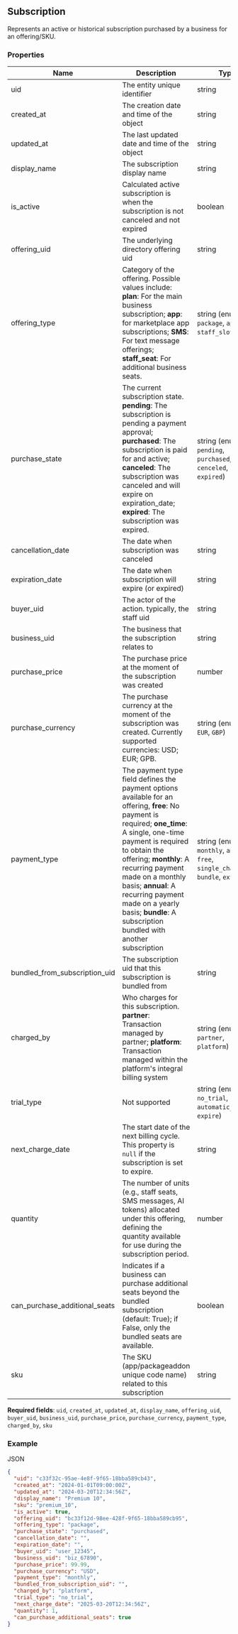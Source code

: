 ## Subscription

Represents an active or historical subscription purchased by a business for an offering/SKU.

### Properties

| Name | Description | Type | Required |
| --- | --- | --- | --- |
| uid | The entity unique identifier | string | Yes |
| created_at | The creation date and time of the object | string | Yes |
| updated_at | The last updated date and time of the object | string | Yes |
| display_name | The subscription display name | string | Yes |
| is_active | Calculated active subscription is when the subscription is not canceled and not expired | boolean |  |
| offering_uid | The underlying directory offering uid | string | Yes |
| offering_type | Category of the offering. Possible values include: **plan**: For the main business subscription; **app**: for marketplace app subscriptions; **SMS**: For text message offerings; **staff_seat**: For additional business seats. | string (enum: `package`, `app`, `sms`, `staff_slot`) |  |
| purchase_state | The current subscription state. **pending**: The subscription is pending a payment approval; **purchased**: The subscription is paid for and active; **canceled**: The subscription was canceled and will expire on expiration_date; **expired**: The subscription was expired. | string (enum: `pending`, `purchased`, `cenceled`, `expired`) |  |
| cancellation_date | The date when subscription was canceled | string |  |
| expiration_date | The date when subscription will expire (or expired) | string |  |
| buyer_uid | The actor of the action. typically, the staff uid | string | Yes |
| business_uid | The business that the subscription relates to | string | Yes |
| purchase_price | The purchase price at the moment of the subscription was created | number | Yes |
| purchase_currency | The purchase currency at the moment of the subscription was created. Currently supported currencies: USD; EUR; GPB. | string (enum: `USD`, `EUR`, `GBP`) | Yes |
| payment_type | The payment type field defines the payment options available for an offering, **free**: No payment is required; **one_time**: A single, one-time payment is required to obtain the offering; **monthly**: A recurring payment made on a monthly basis; **annual**: A recurring payment made on a yearly basis; **bundle**: A subscription bundled with another subscription | string (enum: `monthly`, `annual`, `free`, `single_charge`, `bundle`, `external`) | Yes |
| bundled_from_subscription_uid | The subscription uid that this subscription is bundled from | string |  |
| charged_by | Who charges for this subscription. **partner**: Transaction managed by partner; **platform**: Transaction managed within the platform's integral billing system | string (enum: `partner`, `platform`) | Yes |
| trial_type | Not supported | string (enum: `no_trial`, `automatic_charge`, `expire`) |  |
| next_charge_date | The start date of the next billing cycle. This property is `null` if the subscription is set to expire. | string |  |
| quantity |  The number of units (e.g., staff seats, SMS messages, AI tokens) allocated under this offering, defining the quantity available for use during the subscription period. | number |  |
| can_purchase_additional_seats | Indicates if a business can purchase additional seats beyond the bundled subscription (default: True); if False, only the bundled seats are available. | boolean |  |
| sku | The SKU (app/packageaddon unique code name) related to this subscription | string | Yes |

**Required fields**: `uid`, `created_at`, `updated_at`, `display_name`, `offering_uid`, `buyer_uid`, `business_uid`, `purchase_price`, `purchase_currency`, `payment_type`, `charged_by`, `sku`

### Example

JSON

```json
{
  "uid": "c33f32c-95ae-4e8f-9f65-18bba589cb43",
  "created_at": "2024-01-01T09:00:00Z",
  "updated_at": "2024-03-20T12:34:56Z",
  "display_name": "Premium 10",
  "sku": "premium_10",
  "is_active": true,
  "offering_uid": "bc33f12d-98ee-428f-9f65-18bba589cb95",
  "offering_type": "package",
  "purchase_state": "purchased",
  "cancellation_date": "",
  "expiration_date": "",
  "buyer_uid": "user_12345",
  "business_uid": "biz_67890",
  "purchase_price": 99.99,
  "purchase_currency": "USD",
  "payment_type": "monthly",
  "bundled_from_subscription_uid": "",
  "charged_by": "platform",
  "trial_type": "no_trial",
  "next_charge_date": "2025-03-20T12:34:56Z",
  "quantity": 1,
  "can_purchase_additional_seats": true
}
```